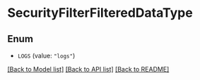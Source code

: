 # SecurityFilterFilteredDataType

## Enum


* `LOGS` (value: `"logs"`)


[[Back to Model list]](../README.md#documentation-for-models) [[Back to API list]](../README.md#documentation-for-api-endpoints) [[Back to README]](../README.md)



